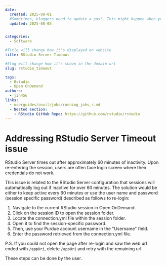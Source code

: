 ```yaml
---
date:
  created: 2025-08-01
  #Sometimes, bloggers need to update a post. This might happen when you make a mistake or when something changes that you need to reflect in the post. To indicate you have edited a post, you can include an updated date in the page header.
  updated: 2025-08-05


categories:
  - Software

#Title will change how it's displayed on website
title: RStudio Server Timeout

#Slug will change how it's shown in the domain url
slug: rstudio_timeout

tags:
  - Rstudio
  - Open OnDemand
authors:
  - jin456
links:
  - userguides/anvil/jobs/running_jobs_r.md
  - Nested section:
    - RStudio GitHub Repo: https://github.com/rstudio/rstudio
---
```


# Addressing RStudio Server Timeout issue

RStudio Server times out after approximately 60 minutes of inactivity. Upon re-entering the session, users are often face login screen where their credentials do not work. 

<!-- more -->

This issue is related to the RStudio Server configuration that sessions will automatically log out if inactive for over 60 minutes. The solution would be either to keep active every 60 minutes or use the user name and password (session specific password) described as follows to re-login:

1. Navigate to the current RStudio session in Open OnDemand.
2. Click on the session ID to open the session folder. 
3. Locate the connection.yml file within the session folder.
4. Open it to find the session-specific password. 
5. Then, use your Purdue account username in the "Username" field.
6. Enter the password retrieved from the connection.yml file.

P.S. If you could not open the page after re-login and saw the web url ended with `/appUri`, delete `/appUri` and retry with the remaining url. 

These steps can be done by the user.